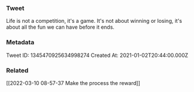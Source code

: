 ### Tweet
Life is not a competition, it's a game. It's not about winning or losing, it's about all the fun we can have before it ends.

### Metadata
Tweet ID: 1345470925634998274
Created At: 2021-01-02T20:44:00.000Z

### Related
[[2022-03-10 08-57-37 Make the process the reward]]

